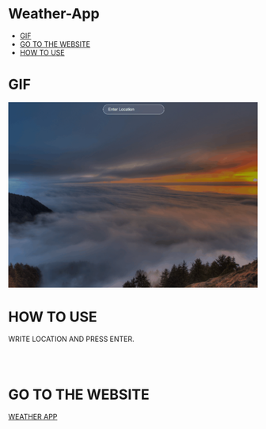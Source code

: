 # Weather-App
* [GIF](#GIF)
* [GO TO THE WEBSITE](#GO-TO-THE-WEBSITE)
* [HOW TO USE](#HOW-TO-USE)

# GIF
<img src="src/assets/weather-app.gif"/>


# HOW TO USE
<p>WRITE LOCATION AND PRESS ENTER.</p>
<br>
<br>


# GO TO THE WEBSITE
<a href="https://admirable-syrniki-76fc6e.netlify.app/">WEATHER APP</a>


